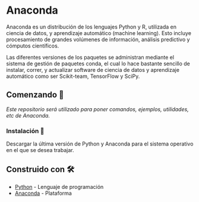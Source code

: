 # Anaconda

Anaconda es un distribución de los lenguajes Python y R, utilizada en ciencia de datos, y aprendizaje automático (machine learning). Esto incluye procesamiento de grandes volúmenes de información, análisis predictivo y cómputos científicos. 

Las diferentes versiones de los paquetes se administran mediante el sistema de gestión de paquetes conda, el cual lo hace bastante sencillo de instalar, correr, y actualizar software de ciencia de datos y aprendizaje automático como ser Scikit-team, TensorFlow y SciPy.

## Comenzando 🚀

_Este repositorio será utilizado para poner comandos, ejemplos, utilidades, etc de Anaconda._


### Instalación 🔧

Descargar la última versión de Python y Anaconda para el sistema operativo en el que se desea trabajar.


## Construido con 🛠️

* [Python](https://www.python.org/) - Lenguaje de programación
* [Anaconda](https://www.anaconda.com/) - Plataforma
